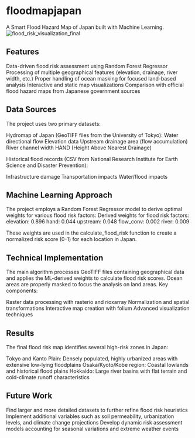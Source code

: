 # floodmapjapan
A Smart Flood Hazard Map of Japan built with Machine Learning.
![flood_risk_visualization_final](https://github.com/user-attachments/assets/d7a62ca8-b1ad-4070-aab8-eb109108786b)

## Features

Data-driven flood risk assessment using Random Forest Regressor
Processing of multiple geographical features (elevation, drainage, river width, etc.)
Proper handling of ocean masking for focused land-based analysis
Interactive and static map visualizations
Comparison with official flood hazard maps from Japanese government sources

## Data Sources
The project uses two primary datasets:

Hydromap of Japan (GeoTIFF files from the University of Tokyo):
Water directional flow
Elevation data
Upstream drainage area (flow accumulation)
River channel width
HAND (Height Above Nearest Drainage)


Historical flood records (CSV from National Research Institute for Earth Science and Disaster Prevention):

Infrastructure damage
Transportation impacts
Water/flood impacts

## Machine Learning Approach
The project employs a Random Forest Regressor model to derive optimal weights for various flood risk factors:
Derived weights for flood risk factors:
elevation: 0.896
hand: 0.044
upstream: 0.048
flow_conv: 0.002
river: 0.009

These weights are used in the calculate_flood_risk function to create a normalized risk score (0-1) for each location in Japan. 

## Technical Implementation
The main algorithm processes GeoTIFF files containing geographical data and applies the ML-derived weights to calculate flood risk scores. Ocean areas are properly masked to focus the analysis on land areas.
Key components:

Raster data processing with rasterio and rioxarray
Normalization and spatial transformations
Interactive map creation with folium
Advanced visualization techniques

## Results
The final flood risk map identifies several high-risk zones in Japan:

Tokyo and Kanto Plain: Densely populated, highly urbanized areas with extensive low-lying floodplains
Osaka/Kyoto/Kobe region: Coastal lowlands and historical flood plains
Hokkaido: Large river basins with flat terrain and cold-climate runoff characteristics

## Future Work
Find larger and more detailed datasets to further refine flood risk heuristics
Implement additional variables such as soil permeability, urbanization levels, and climate change projections
Develop dynamic risk assessment models accounting for seasonal variations and extreme weather events
